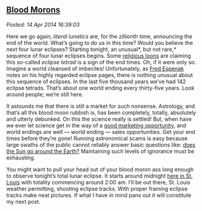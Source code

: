  
[Blood Morons](http://bakerjd99.wordpress.com/2014/04/14/blood-morons/)
-----------------------------------------------------------------------

*Posted: 14 Apr 2014 16:39:03*

Here we go again; *literal lunatics* are, for the zillionth time,
announcing the end of the world. What’s going to do us in this time?
Would you believe the next four lunar eclipses? Starting tonight, an
unusual*, but not rare,* sequence of four lunar eclipses begins. Some
[religious
loons](http://www.nydailynews.com/news/national/televangelist-claims-blood-moons-sign-world-shaking-event-article-1.1754601)
are claiming this so-called *eclipse tetrad* is a sign of the end times.
Oh, if it were only so. Imagine a world cleansed of imbeciles!
Unfortunately, as [Fred
Espenak](http://eclipse.gsfc.nasa.gov/OH/OH2014.html#tetrads) notes on
his highly regarded eclipse pages, there is nothing unusual about this
sequence of eclipses. In the last five thousand years we’ve had 142
eclipse tetrads. That’s about one world ending every thirty-five years.
Look around people; we’re still here.

It astounds me that there is still a market for such nonsense.
Astrology, and that’s all this blood moon rubbish is, has been
completely, totally, absolutely and utterly debunked. On this the
science really is settled! But, when have we ever let science get in the
way of a [good marketing opportunity](http://fourbloodmoons.net/), and
world endings are well — world ending — sales opportunities. Get your
end times before they’re gone! Running astronomical scams is easy
because large swaths of the public cannot reliably answer basic
questions like: [does the Sun go around the
Earth?](http://www.npr.org/blogs/thetwo-way/2014/02/14/277058739/1-in-4-americans-think-the-sun-goes-around-the-earth-survey-says)
Maintaining such levels of ignorance must be exhausting.

You might want to pull your head out of your blood moron ass long enough
to observe tonight’s total lunar eclipse. It starts around midnight
[here in St.
Louis](http://blog.realtimestl.com/2014/04/when-and-how-to-watch-the-lunar-eclipse-in-st-louis/)
with totality commencing around 2:00 am. I’ll be out there, St. Louis
weather permitting, shooting eclipse tracks. With proper framing eclipse
tracks make neat pictures. If what I have in mind pans out it will
constitute my next post.
